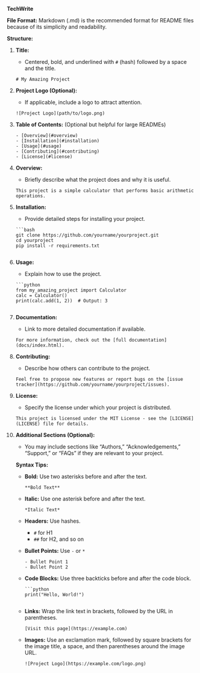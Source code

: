 **TechWrite**

**File Format:** Markdown (.md) is the recommended format for README files because of its simplicity and readability.

**Structure:**

1. **Title:**
   - Centered, bold, and underlined with `#` (hash) followed by a space and the title.
   ```
   # My Amazing Project
   ```

2. **Project Logo (Optional):**
   - If applicable, include a logo to attract attention.
   ```
   ![Project Logo](path/to/logo.png)
   ```

3. **Table of Contents:** (Optional but helpful for large READMEs)
   ```
   - [Overview](#overview)
   - [Installation](#installation)
   - [Usage](#usage)
   - [Contributing](#contributing)
   - [License](#license)
   ```

4. **Overview:**
   - Briefly describe what the project does and why it is useful.
   ```
   This project is a simple calculator that performs basic arithmetic operations.
   ```

5. **Installation:**
   - Provide detailed steps for installing your project.
   ```
   ```bash
   git clone https://github.com/yourname/yourproject.git
   cd yourproject
   pip install -r requirements.txt
   ```
   ```

6. **Usage:**
   - Explain how to use the project.
   ```
   ```python
   from my_amazing_project import Calculator
   calc = Calculator()
   print(calc.add(1, 2))  # Output: 3
   ```
   ```

7. **Documentation:**
   - Link to more detailed documentation if available.
   ```
   For more information, check out the [full documentation](docs/index.html).
   ```

8. **Contributing:**
   - Describe how others can contribute to the project.
   ```
   Feel free to propose new features or report bugs on the [issue tracker](https://github.com/yourname/yourproject/issues).
   ```

9. **License:**
   - Specify the license under which your project is distributed.
   ```
   This project is licensed under the MIT License - see the [LICENSE](LICENSE) file for details.
   ```

10. **Additional Sections (Optional):**
    - You may include sections like “Authors,” “Acknowledgements,” “Support,” or “FAQs” if they are relevant to your project.

    **Syntax Tips:**
    - **Bold:** Use two asterisks before and after the text.
      ```
      **Bold Text**
      ```

    - **Italic:** Use one asterisk before and after the text.
      ```
      *Italic Text*
      ```

    - **Headers:** Use hashes.
      - `#` for H1
      - `##` for H2, and so on

    - **Bullet Points:** Use `-` or `*`
      ```
      - Bullet Point 1
      - Bullet Point 2
      ```

    - **Code Blocks:** Use three backticks before and after the code block.
      ```
      ```python
      print("Hello, World!")
      ```
      ```

    - **Links:** Wrap the link text in brackets, followed by the URL in parentheses.
      ```
      [Visit this page](https://example.com)
      ```

    - **Images:** Use an exclamation mark, followed by square brackets for the image title, a space, and then parentheses around the image URL.
      ```
      ![Project Logo](https://example.com/logo.png)
      ```
